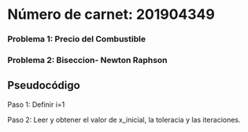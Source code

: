 # Número de carnet: 201904349
### Problema 1: Precio del Combustible
### Problema 2: Biseccion- Newton Raphson
## Pseudocódigo 
Paso 1: Definir i=1 

Paso 2: Leer y obtener el valor de x_inicial, la toleracia y las iteraciones.

